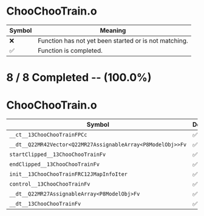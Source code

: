 # ChooChooTrain.o
| Symbol | Meaning 
| ------------- | ------------- 
| :x: | Function has not yet been started or is not matching. 
| :white_check_mark: | Function is completed. 


# 8 / 8 Completed -- (100.0%)
# ChooChooTrain.o
| Symbol | Decompiled? |
| ------------- | ------------- |
| `__ct__13ChooChooTrainFPCc` | :white_check_mark: |
| `__dt__Q22MR42Vector<Q22MR27AssignableArray<P8ModelObj>>Fv` | :white_check_mark: |
| `startClipped__13ChooChooTrainFv` | :white_check_mark: |
| `endClipped__13ChooChooTrainFv` | :white_check_mark: |
| `init__13ChooChooTrainFRC12JMapInfoIter` | :white_check_mark: |
| `control__13ChooChooTrainFv` | :white_check_mark: |
| `__dt__Q22MR27AssignableArray<P8ModelObj>Fv` | :white_check_mark: |
| `__dt__13ChooChooTrainFv` | :white_check_mark: |
